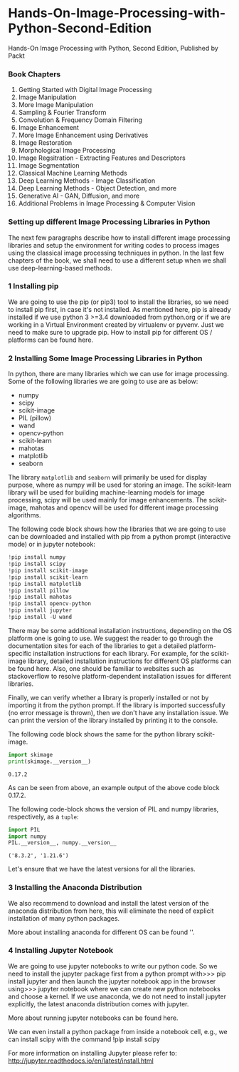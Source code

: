 # Hands-On-Image-Processing-with-Python-Second-Edition
Hands-On Image Processing with Python, Second Edition, Published by Packt

### Book Chapters

1.	Getting Started with Digital Image Processing
2.	Image Manipulation
3.	More Image Manipulation
4.	Sampling & Fourier Transform 
5.	Convolution & Frequency Domain Filtering
6.	Image Enhancement 
7.	More Image Enhancement using Derivatives 
8.	Image Restoration
9.	Morphological Image Processing
10.	Image Regsitration - Extracting Features and Descriptors  
11.	Image Segmentation 
12.	Classical Machine Learning Methods 
13.	Deep Learning Methods - Image Classification 
14.	Deep Learning Methods - Object Detection, and more
15.	Generative AI - GAN, Diffusion, and more
16.	Additional Problems in Image Processing & Computer Vision


### Setting up different Image Processing Libraries in Python

The next few paragraphs describe how to install different image processing libraries and
setup the environment for writing codes to process images using the classical image
processing techniques in python. In the last few chapters of the book, we shall need to use a
different setup when we shall use deep-learning-based methods.


### 1 Installing pip

We are going to use the pip (or pip3) tool to install the libraries, so we need to
install pip first, in case it's not installed. As mentioned here, pip is already installed if we
use python 3 >=3.4 downloaded from python.org or if we are working in a Virtual
Environment created by virtualenv or pyvenv. Just we need to make sure to upgrade pip.
How to install pip for different OS / platforms can be found here.

### 2 Installing Some Image Processing Libraries in Python

In python, there are many libraries which we can use for image processing. Some of the
following libraries we are going to use are as below:

* numpy
* scipy
* scikit-image
* PIL (pillow)
* wand
* opencv-python
* scikit-learn
* mahotas
* matplotlib
* seaborn

The library `matplotlib` and `seaborn` will primarily be used for display purpose, where as
numpy will be used for storing an image. The scikit-learn library will be used for building
machine-learning models for image processing, scipy will be used mainly for image
enhancements. The scikit-image, mahotas and opencv will be used for different image
processing algorithms.

The following code block shows how the libraries that we are going to use can be
downloaded and installed with pip from a python prompt (interactive mode) or in jupyter notebook:


```python
!pip install numpy
!pip install scipy
!pip install scikit-image
!pip install scikit-learn
!pip install matplotlib
!pip install pillow
!pip install mahotas
!pip install opencv-python
!pip install jupyter
!pip install -U wand
```

There may be some additional installation instructions, depending on the OS platform one is going to use. We suggest the reader to go through the documentation sites for each of the
libraries to get a detailed platform-specific installation instructions for each library. For
example, for the scikit-image library, detailed installation instructions for different OS
platforms can be found here. Also, one should be familiar to websites such
as stackoverflow to resolve platform-dependent installation issues for different libraries.

Finally, we can verify whether a library is properly installed or not by importing it from the
python prompt. If the library is imported successfully (no error message is thrown), then
we don't have any installation issue. We can print the version of the library installed by
printing it to the console.

The following code block shows the same for the python library scikit-image.


```python
import skimage
print(skimage.__version__)
```

    0.17.2
    

As can be seen from above, an example output of the above code block 0.17.2.

The following code-block shows the version of PIL and numpy libraries, respectively, as a `tuple`:


```python
import PIL
import numpy
PIL.__version__, numpy.__version__
```


    ('8.3.2', '1.21.6')



Let's ensure that we have the latest versions for all the libraries.

### 3 Installing the Anaconda Distribution

We also recommend to download and install the latest version of the anaconda distribution
from here, this will eliminate the need of explicit installation of many python packages.

More about installing anaconda for different OS can be found '<here>'.
    
### 4 Installing Jupyter Notebook

We are going to use jupyter notebooks to write our python code. So we need to install
the jupyter package first from a python prompt with>>> pip install jupyter
and then launch the jupyter notebook app in the browser using>>> jupyter notebook
where we can create new python notebooks and choose a kernel. If we use anaconda, we do
not need to install jupyter explicitly, the latest anaconda distribution comes with jupyter.

More about running jupyter notebooks can be found here.

We can even install a python package from inside a notebook cell, e.g., we can
install scipy with the command !pip install scipy

For more information on installing Jupyter please
refer to: http://jupyter.readthedocs.io/en/latest/install.html   
